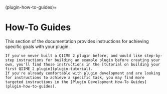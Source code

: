 (plugin-how-to-guides)=
# How-To Guides

This section of the documentation provides instructions for achieving specific goals with your plugin.

```{note}
If you've never built a QIIME 2 plugin before, and would like step-by-step instructions for building an example plugin before creating your own, you'll find those instructions in the [tutorial on building your first QIIME 2 plugin](plugin-tutorial).
If you're already comfortable with plugin development and are looking for instructions to achieve a specific task, you may find more targeted instructions in the [Plugin Development How-To Guides](plugin-how-to-guides).
```

```{tableofcontents}
```